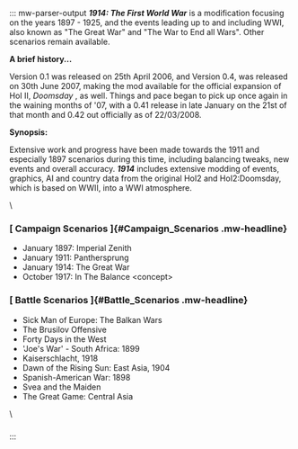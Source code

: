 ::: mw-parser-output
***1914: The First World War*** is a modification focusing on the years
1897 - 1925, and the events leading up to and including WWI, also known
as \"The Great War\" and \"The War to End all Wars\". Other scenarios
remain available.

**A brief history\...**

Version 0.1 was released on 25th April 2006, and Version 0.4, was
released on 30th June 2007, making the mod available for the official
expansion of HoI II, *Doomsday* , as well. Things and pace began to pick
up once again in the waining months of \'07, with a 0.41 release in late
January on the 21st of that month and 0.42 out officially as of
22/03/2008.

**Synopsis:**

Extensive work and progress have been made towards the 1911 and
especially 1897 scenarios during this time, including balancing tweaks,
new events and overall accuracy. ***1914*** includes extensive modding
of events, graphics, AI and country data from the original HoI2 and
HoI2:Doomsday, which is based on WWII, into a WWI atmosphere.

\

### [ **Campaign Scenarios** ]{#Campaign_Scenarios .mw-headline}

-   January 1897: Imperial Zenith
-   January 1911: Panthersprung
-   January 1914: The Great War
-   October 1917: In The Balance \<concept\>

### [ **Battle Scenarios** ]{#Battle_Scenarios .mw-headline}

-   Sick Man of Europe: The Balkan Wars
-   The Brusilov Offensive
-   Forty Days in the West
-   \'Joe\'s War\' - South Africa: 1899
-   Kaiserschlacht, 1918
-   Dawn of the Rising Sun: East Asia, 1904
-   Spanish-American War: 1898
-   Svea and the Maiden
-   The Great Game: Central Asia

\

### 
:::
